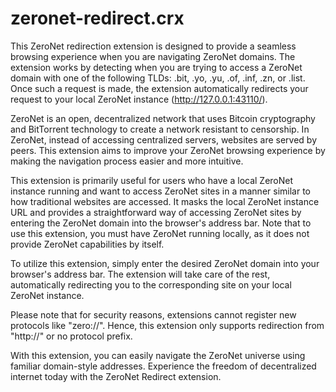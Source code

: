 # zeronet-redirect.crx
This ZeroNet redirection extension is designed to provide a seamless browsing experience when you are navigating ZeroNet domains. The extension works by detecting when you are trying to access a ZeroNet domain with one of the following TLDs: .bit, .yo, .yu, .of, .inf, .zn, or .list. Once such a request is made, the extension automatically redirects your request to your local ZeroNet instance (http://127.0.0.1:43110/).

ZeroNet is an open, decentralized network that uses Bitcoin cryptography and BitTorrent technology to create a network resistant to censorship. In ZeroNet, instead of accessing centralized servers, websites are served by peers. This extension aims to improve your ZeroNet browsing experience by making the navigation process easier and more intuitive.

This extension is primarily useful for users who have a local ZeroNet instance running and want to access ZeroNet sites in a manner similar to how traditional websites are accessed. It masks the local ZeroNet instance URL and provides a straightforward way of accessing ZeroNet sites by entering the ZeroNet domain into the browser's address bar. Note that to use this extension, you must have ZeroNet running locally, as it does not provide ZeroNet capabilities by itself.

To utilize this extension, simply enter the desired ZeroNet domain into your browser's address bar. The extension will take care of the rest, automatically redirecting you to the corresponding site on your local ZeroNet instance.

Please note that for security reasons, extensions cannot register new protocols like "zero://". Hence, this extension only supports redirection from "http://" or no protocol prefix.

With this extension, you can easily navigate the ZeroNet universe using familiar domain-style addresses. Experience the freedom of decentralized internet today with the ZeroNet Redirect extension.
